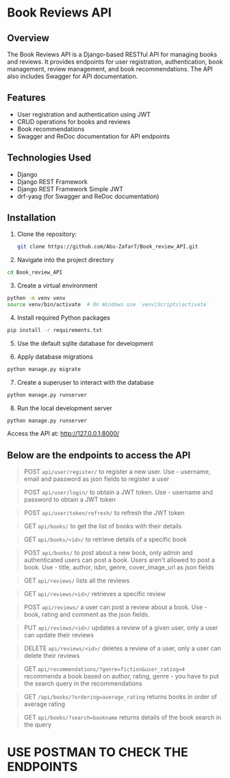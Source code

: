 # Book Reviews API

## Overview

The Book Reviews API is a Django-based RESTful API for managing books and reviews. It provides endpoints for user registration, authentication, book management, review management, and book recommendations. The API also includes Swagger for API documentation.

## Features

- User registration and authentication using JWT
- CRUD operations for books and reviews
- Book recommendations
- Swagger and ReDoc documentation for API endpoints

## Technologies Used

- Django
- Django REST Framework
- Django REST Framework Simple JWT
- drf-yasg (for Swagger and ReDoc documentation)

## Installation

1. Clone the repository:
   ```bash
   git clone https://github.com/Abu-Zafar7/Book_review_API.git
   ```

2. Navigate into the project directory
  
```bash
cd Book_review_API
```

3. Create a virtual environment
  
```bash
python -m venv venv
source venv/bin/activate  # On Windows use `venv\Scripts\activate`
```

4. Install required Python packages
  
```bash
pip install -r requirements.txt
```

5. Use the default sqlite database for development

6. Apply database migrations
  
```bash
python manage.py migrate
```

7. Create a superuser to interact with the database

```bash
python manage.py runserver
```

8. Run the local development server
  
```bash
python manage.py runserver
```

Access the API at: http://127.0.0.1:8000/

## Below are the endpoints to access the API

> POST `api/user/register/`  to register a new user. Use - username, email and password as json fields to register a user

> POST `api/user/login/` to obtain a JWT token. Use - username and password to obtain a JWT token

> POST `api/user/token/refresh/` to refresh the JWT token

> GET `api/books/` to get the list of books with their details

> GET `api/books/<id>/` to retrieve details of a specific book

> POST `api/books/` to post about a new book, only admin and authenticated users can post a book. Users aren't allowed to post a book. Use - title, author, isbn, genre, cover_image_url as json fields

> GET `api/reviews/` lists all the reviews

> GET `api/reviews/<id>/` retrieves a specific review

> POST `api/reviews/` a user can post a review about a book. Use - book, rating and comment as the json fields.

> PUT `api/reviews/<id>/` updates a review of a given user, only a user can update their reviews

> DELETE `api/reviews/<id>/` deletes a review of a user, only a user can delete their reviews

> GET `api/recommendations/?genre=fiction&user_rating=4` recommends a book based on author, rating, genre - you have to put the search query in the recommendations

> GET `/api/books/?ordering=average_rating` returns books in order of average rating

> GET `api/books/?search=bookname` returns details of the book search in the query

# USE POSTMAN TO CHECK THE ENDPOINTS






